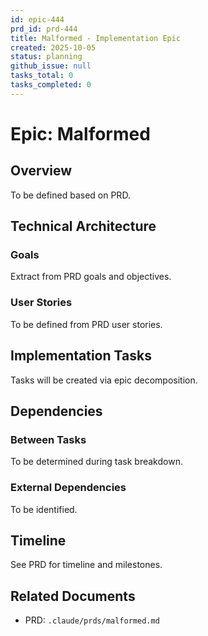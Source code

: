 ```yaml
---
id: epic-444
prd_id: prd-444
title: Malformed - Implementation Epic
created: 2025-10-05
status: planning
github_issue: null
tasks_total: 0
tasks_completed: 0
---
```

# Epic: Malformed

## Overview

To be defined based on PRD.

## Technical Architecture

### Goals
Extract from PRD goals and objectives.

### User Stories
To be defined from PRD user stories.

## Implementation Tasks

Tasks will be created via epic decomposition.

## Dependencies

### Between Tasks
To be determined during task breakdown.

### External Dependencies
To be identified.

## Timeline

See PRD for timeline and milestones.

## Related Documents

- PRD: `.claude/prds/malformed.md`
